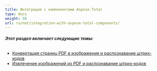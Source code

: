 ```yaml
---
title: Интеграция с компонентами Aspose.Total
type: docs
weight: 50
url: ru/net/integration-with-aspose-total-components/
---
```


###### **Этот раздел включает следующие темы:**
- [Конвертация страниц PDF в изображения и распознавание штрих-кодов](/pdf/net/convert-pdf-pages-to-images-and-recognize-barcodes/)
- [Извлечение изображений из PDF и распознавание штрих-кодов](/pdf/net/extract-images-from-pdf-and-recognize-barcodes/)
